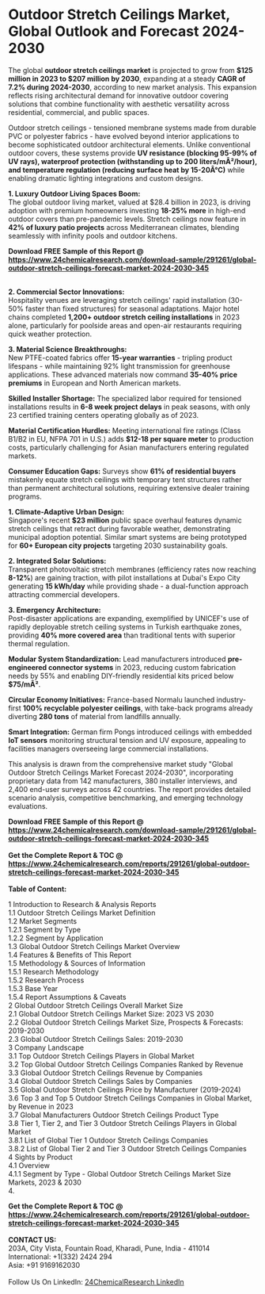 <h1>Outdoor Stretch Ceilings Market, Global Outlook and Forecast 2024-2030</h1><p>The global <strong>outdoor stretch ceilings market</strong> is projected to grow from <strong>$125 million in 2023 to $207 million by 2030</strong>, expanding at a steady <strong>CAGR of 7.2% during 2024-2030</strong>, according to new market analysis. This expansion reflects rising architectural demand for innovative outdoor covering solutions that combine functionality with aesthetic versatility across residential, commercial, and public spaces.</p><p>Outdoor stretch ceilings - tensioned membrane systems made from durable PVC or polyester fabrics - have evolved beyond interior applications to become sophisticated outdoor architectural elements. Unlike conventional outdoor covers, these systems provide <strong>UV resistance (blocking 95-99% of UV rays), waterproof protection (withstanding up to 200 liters/mÂ²/hour), and temperature regulation (reducing surface heat by 15-20Â°C)</strong> while enabling dramatic lighting integrations and custom designs.</p><p><strong>1. Luxury Outdoor Living Spaces Boom:</strong><br>
The global outdoor living market, valued at $28.4 billion in 2023, is driving adoption with premium homeowners investing <strong>18-25% more</strong> in high-end outdoor covers than pre-pandemic levels. Stretch ceilings now feature in <strong>42% of luxury patio projects</strong> across Mediterranean climates, blending seamlessly with infinity pools and outdoor kitchens.</p><div><b>Download FREE Sample of this Report @ 
            <a href="https://www.24chemicalresearch.com/download-sample/291261/global-outdoor-stretch-ceilings-forecast-market-2024-2030-345">
            https://www.24chemicalresearch.com/download-sample/291261/global-outdoor-stretch-ceilings-forecast-market-2024-2030-345</a></b></div><br><p><strong>2. Commercial Sector Innovations:</strong><br>
Hospitality venues are leveraging stretch ceilings' rapid installation (30-50% faster than fixed structures) for seasonal adaptations. Major hotel chains completed <strong>1,200+ outdoor stretch ceiling installations</strong> in 2023 alone, particularly for poolside areas and open-air restaurants requiring quick weather protection.</p><p><strong>3. Material Science Breakthroughs:</strong><br>
New PTFE-coated fabrics offer <strong>15-year warranties</strong> - tripling product lifespans - while maintaining 92% light transmission for greenhouse applications. These advanced materials now command <strong>35-40% price premiums</strong> in European and North American markets.</p><p><strong>Skilled Installer Shortage:</strong> The specialized labor required for tensioned installations results in <strong>6-8 week project delays</strong> in peak seasons, with only 23 certified training centers operating globally as of 2023.</p><p><strong>Material Certification Hurdles:</strong> Meeting international fire ratings (Class B1/B2 in EU, NFPA 701 in U.S.) adds <strong>$12-18 per square meter</strong> to production costs, particularly challenging for Asian manufacturers entering regulated markets.</p><p><strong>Consumer Education Gaps:</strong> Surveys show <strong>61% of residential buyers</strong> mistakenly equate stretch ceilings with temporary tent structures rather than permanent architectural solutions, requiring extensive dealer training programs.</p><p><strong>1. Climate-Adaptive Urban Design:</strong><br>
Singapore's recent <strong>$23 million</strong> public space overhaul features dynamic stretch ceilings that retract during favorable weather, demonstrating municipal adoption potential. Similar smart systems are being prototyped for <strong>60+ European city projects</strong> targeting 2030 sustainability goals.</p><p><strong>2. Integrated Solar Solutions:</strong><br>
Transparent photovoltaic stretch membranes (efficiency rates now reaching <strong>8-12%</strong>) are gaining traction, with pilot installations at Dubai's Expo City generating <strong>15 kWh/day</strong> while providing shade - a dual-function approach attracting commercial developers.</p><p><strong>3. Emergency Architecture:</strong><br>
Post-disaster applications are expanding, exemplified by UNICEF's use of rapidly deployable stretch ceiling systems in Turkish earthquake zones, providing <strong>40% more covered area</strong> than traditional tents with superior thermal regulation.</p><p><strong>Modular System Standardization:</strong> Lead manufacturers introduced <strong>pre-engineered connector systems</strong> in 2023, reducing custom fabrication needs by 55% and enabling DIY-friendly residential kits priced below <strong>$75/mÂ²</strong>.</p><p><strong>Circular Economy Initiatives:</strong> France-based Normalu launched industry-first <strong>100% recyclable polyester ceilings</strong>, with take-back programs already diverting <strong>280 tons</strong> of material from landfills annually.</p><p><strong>Smart Integration:</strong> German firm Pongs introduced ceilings with embedded <strong>IoT sensors</strong> monitoring structural tension and UV exposure, appealing to facilities managers overseeing large commercial installations.</p><p>This analysis is drawn from the comprehensive market study "Global Outdoor Stretch Ceilings Market Forecast 2024-2030", incorporating proprietary data from 142 manufacturers, 380 installer interviews, and 2,400 end-user surveys across 42 countries. The report provides detailed scenario analysis, competitive benchmarking, and emerging technology evaluations.</p><div><b>Download FREE Sample of this Report @ 
            <a href="https://www.24chemicalresearch.com/download-sample/291261/global-outdoor-stretch-ceilings-forecast-market-2024-2030-345">
            https://www.24chemicalresearch.com/download-sample/291261/global-outdoor-stretch-ceilings-forecast-market-2024-2030-345</a></b></div><br><div><b>Get the Complete Report & TOC @ 
            <a href="https://www.24chemicalresearch.com/reports/291261/global-outdoor-stretch-ceilings-forecast-market-2024-2030-345">
            https://www.24chemicalresearch.com/reports/291261/global-outdoor-stretch-ceilings-forecast-market-2024-2030-345</a></b></div><br>
            <b>Table of Content:</b><p>1 Introduction to Research & Analysis Reports<br />
 1.1 Outdoor Stretch Ceilings Market Definition<br />
 1.2 Market Segments<br />
 1.2.1 Segment by Type<br />
 1.2.2 Segment by Application<br />
 1.3 Global Outdoor Stretch Ceilings Market Overview<br />
 1.4 Features & Benefits of This Report<br />
 1.5 Methodology & Sources of Information<br />
 1.5.1 Research Methodology<br />
 1.5.2 Research Process<br />
 1.5.3 Base Year<br />
 1.5.4 Report Assumptions & Caveats<br />
2 Global Outdoor Stretch Ceilings Overall Market Size<br />
 2.1 Global Outdoor Stretch Ceilings Market Size: 2023 VS 2030<br />
 2.2 Global Outdoor Stretch Ceilings Market Size, Prospects & Forecasts: 2019-2030<br />
 2.3 Global Outdoor Stretch Ceilings Sales: 2019-2030<br />
3 Company Landscape<br />
 3.1 Top Outdoor Stretch Ceilings Players in Global Market<br />
 3.2 Top Global Outdoor Stretch Ceilings Companies Ranked by Revenue<br />
 3.3 Global Outdoor Stretch Ceilings Revenue by Companies<br />
 3.4 Global Outdoor Stretch Ceilings Sales by Companies<br />
 3.5 Global Outdoor Stretch Ceilings Price by Manufacturer (2019-2024)<br />
 3.6 Top 3 and Top 5 Outdoor Stretch Ceilings Companies in Global Market, by Revenue in 2023<br />
 3.7 Global Manufacturers Outdoor Stretch Ceilings Product Type<br />
 3.8 Tier 1, Tier 2, and Tier 3 Outdoor Stretch Ceilings Players in Global Market<br />
 3.8.1 List of Global Tier 1 Outdoor Stretch Ceilings Companies<br />
 3.8.2 List of Global Tier 2 and Tier 3 Outdoor Stretch Ceilings Companies<br />
4 Sights by Product<br />
 4.1 Overview<br />
 4.1.1 Segment by Type - Global Outdoor Stretch Ceilings Market Size Markets, 2023 & 2030<br />
 4.</p><div><b>Get the Complete Report & TOC @ 
            <a href="https://www.24chemicalresearch.com/reports/291261/global-outdoor-stretch-ceilings-forecast-market-2024-2030-345">
            https://www.24chemicalresearch.com/reports/291261/global-outdoor-stretch-ceilings-forecast-market-2024-2030-345</a></b></div><br><b>CONTACT US:</b><br>
            203A, City Vista, Fountain Road, Kharadi, Pune, India - 411014<br>
            International: +1(332) 2424 294<br>
            Asia: +91 9169162030 <br><br>
            Follow Us On LinkedIn: <a href="https://www.linkedin.com/company/24chemicalresearch/">24ChemicalResearch LinkedIn</a>